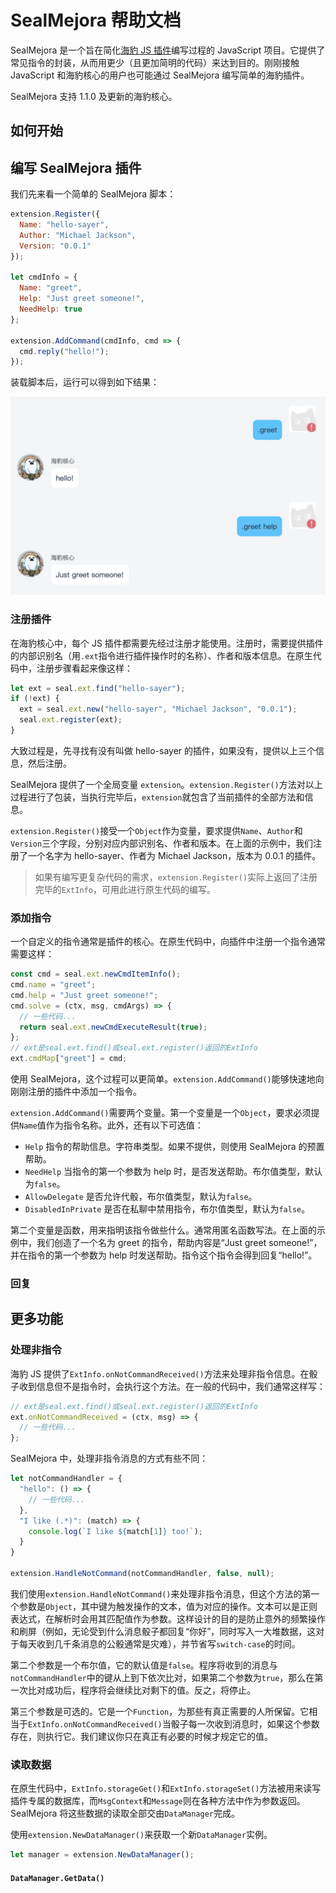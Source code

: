 # SealMejora 帮助文档

SealMejora 是一个旨在简化[海豹 JS 插件](https://github.com/sealdice/javascript)编写过程的 JavaScript 项目。它提供了常见指令的封装，从而用更少（且更加简明的代码）来达到目的。刚刚接触 JavaScript 和海豹核心的用户也可能通过 SealMejora 编写简单的海豹插件。

SealMejora 支持 1.1.0 及更新的海豹核心。

## 如何开始
<!-- 不确定最后会怎样打包，先不写了。 -->

## 编写 SealMejora 插件

我们先来看一个简单的 SealMejora 脚本：

```javascript
extension.Register({
  Name: "hello-sayer",
  Author: "Michael Jackson",
  Version: "0.0.1"
});

let cmdInfo = {
  Name: "greet",
  Help: "Just greet someone!",
  NeedHelp: true
};

extension.AddCommand(cmdInfo, cmd => {
  cmd.reply("hello!");
});
```

装载脚本后，运行可以得到如下结果：

![example.png](helpdoc_images%2Fexample.png)

### 注册插件

在海豹核心中，每个 JS 插件都需要先经过注册才能使用。注册时，需要提供插件的内部识别名（用`.ext`指令进行插件操作时的名称）、作者和版本信息。在原生代码中，注册步骤看起来像这样：

```javascript
let ext = seal.ext.find("hello-sayer");
if (!ext) {
  ext = seal.ext.new("hello-sayer", "Michael Jackson", "0.0.1");
  seal.ext.register(ext);
}
```

大致过程是，先寻找有没有叫做 hello-sayer 的插件，如果没有，提供以上三个信息，然后注册。

SealMejora 提供了一个全局变量 `extension`。`extension.Register()`方法对以上过程进行了包装，当执行完毕后，`extension`就包含了当前插件的全部方法和信息。

`extension.Register()`接受一个`Object`作为变量，要求提供`Name`、`Author`和`Version`三个字段，分别对应内部识别名、作者和版本。在上面的示例中，我们注册了一个名字为 hello-sayer、作者为 Michael Jackson，版本为 0.0.1 的插件。

> 如果有编写更复杂代码的需求，`extension.Register()`实际上返回了注册完毕的`ExtInfo`，可用此进行原生代码的编写。

### 添加指令

一个自定义的指令通常是插件的核心。在原生代码中，向插件中注册一个指令通常需要这样：

```javascript
const cmd = seal.ext.newCmdItemInfo();
cmd.name = "greet";
cmd.help = "Just greet someone!";
cmd.solve = (ctx, msg, cmdArgs) => {
  // 一些代码...
  return seal.ext.newCmdExecuteResult(true);
};
// ext是seal.ext.find()或seal.ext.register()返回的ExtInfo
ext.cmdMap["greet"] = cmd;
```

使用 SealMejora，这个过程可以更简单。`extension.AddCommand()`能够快速地向刚刚注册的插件中添加一个指令。

`extension.AddCommand()`需要两个变量。第一个变量是一个`Object`，要求必须提供`Name`值作为指令名称。此外，还有以下可选值：

- `Help` 指令的帮助信息。字符串类型。如果不提供，则使用 SealMejora 的预置帮助。
- `NeedHelp` 当指令的第一个参数为 help 时，是否发送帮助。布尔值类型，默认为`false`。
- `AllowDelegate` 是否允许代骰，布尔值类型，默认为`false`。
- `DisabledInPrivate` 是否在私聊中禁用指令，布尔值类型，默认为`false`。

第二个变量是函数，用来指明该指令做些什么。通常用匿名函数写法。在上面的示例中，我们创造了一个名为 greet 的指令，帮助内容是“Just greet someone!”，并在指令的第一个参数为 help 时发送帮助。指令这个指令会得到回复“hello!”。

### 回复

<!-- 等reply重写完再写。 -->

## 更多功能

### 处理非指令

海豹 JS 提供了`ExtInfo.onNotCommandReceived()`方法来处理非指令信息。在骰子收到信息但不是指令时，会执行这个方法。在一般的代码中，我们通常这样写：

```javascript
// ext是seal.ext.find()或seal.ext.register()返回的ExtInfo
ext.onNotCommandReceived = (ctx, msg) => {
  // 一些代码...
};
```

SealMejora 中，处理非指令消息的方式有些不同：

```javascript
let notCommandHandler = {
  "hello": () => {
    // 一些代码...
  },
  "I like (.*)": (match) => {
    console.log(`I like ${match[1]} too!`);
  }
}

extension.HandleNotCommand(notCommandHandler, false, null);
```

我们使用`extension.HandleNotCommand()`来处理非指令消息，但这个方法的第一个参数是`Object`，其中键为触发操作的文本，值为对应的操作。文本可以是正则表达式，在解析时会用其匹配值作为参数。这样设计的目的是防止意外的频繁操作和刷屏（例如，无论受到什么消息骰子都回复“你好”，同时写入一大堆数据，这对于每天收到几千条消息的公骰通常是灾难），并节省写`switch-case`的时间。

第二个参数是一个布尔值，它的默认值是`false`。程序将收到的消息与`notCommandHandler`中的键从上到下依次比对，如果第二个参数为`true`，那么在第一次比对成功后，程序将会继续比对剩下的值。反之，将停止。

第三个参数是可选的。它是一个`Function`，为那些有真正需要的人所保留。它相当于`ExtInfo.onNotCommandReceived()`当骰子每一次收到消息时，如果这个参数存在，则执行它。我们建议你只在真正有必要的时候才规定它的值。

### 读取数据

在原生代码中，`ExtInfo.storageGet()`和`ExtInfo.storageSet()`方法被用来读写插件专属的数据库，而`MsgContext`和`Message`则在各种方法中作为参数返回。SealMejora 将这些数据的读取全部交由`DataManager`完成。

使用`extension.NewDataManager()`来获取一个新`DataManager`实例。

```javascript
let manager = extension.NewDataManager();
```

#### `DataManager.GetData()`

